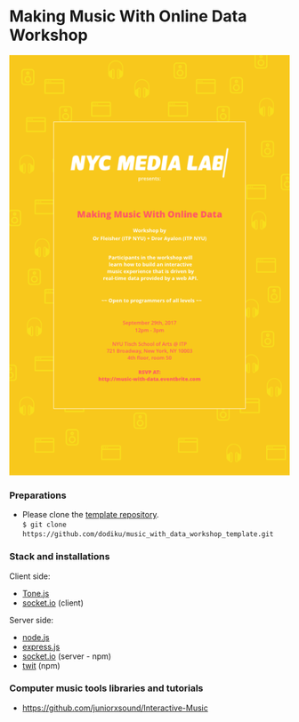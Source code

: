 # Making Music With Online Data Workshop

![Making Music With Online Data Workshop](public/images/poster/postersmall.png)

### Preparations
- Please clone the [template repository](https://github.com/dodiku/music_with_data_workshop_template).  
``$ git clone https://github.com/dodiku/music_with_data_workshop_template.git ``

### Stack and installations
Client side:
- [Tone.js](https://tonejs.github.io/)
- [socket.io](https://socket.io/) (client)

Server side:
- [node.js](https://nodejs.org/en/)
- [express.js](https://expressjs.com/)
- [socket.io](https://www.npmjs.com/package/socket.io) (server - npm)
- [twit](https://www.npmjs.com/package/twit) (npm)

### Computer music tools libraries and tutorials
- https://github.com/juniorxsound/Interactive-Music

